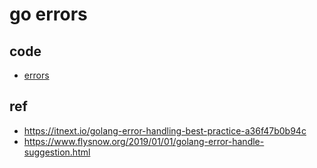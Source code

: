 # go errors

## code

- [errors](src/go/package/errors_test.go)

## ref

- <https://itnext.io/golang-error-handling-best-practice-a36f47b0b94c>
- <https://www.flysnow.org/2019/01/01/golang-error-handle-suggestion.html>
